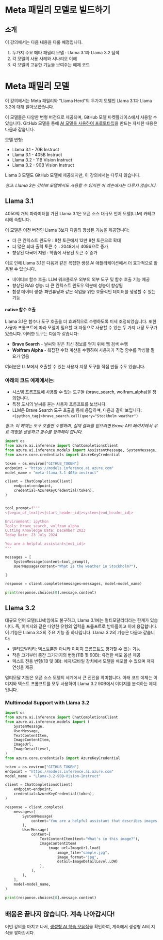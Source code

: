 # Meta 패밀리 모델로 빌드하기

## 소개 

이 강의에서는 다음 내용을 다룰 예정입니다.
1. 두가지 주요 메타 패밀리 모델 : Llama 3.1과 Llama 3.2 탐색
2. 각 모델의 사용 사례와 시나리오 이해
3. 각 모델의 고유한 기능을 보여주는 예제 코드

# Meta 패밀리 모델

 이 강의에서는 Meta 패밀리와 "Llama Herd"의 두가지 모델인 Llama 3.1과 Llama 3.2에 대해 알아보겠습니다. 
 
 이 모델들은 다양한 변형 버전으로 제공되며, GitHub 모델 마켓플레이스에서 사용할 수 있습니다. GitHub 모델을 통해 [AI 모델을 사용하여 프로토타입](https://docs.github.com/en/github-models/prototyping-with-ai-models?wt.mc_idstudentamb_409460)을 만드는 자세한 내용은 다음과 같습니다.


모델 변형:
- Llama 3.1 - 70B Instruct
- Llama 3.1 - 405B Instruct
- Llama 3.2 - 11B Vision Instruct
- Llama 3.2 - 90B Vision Instruct

Llama 3 모델도 GitHub 모델에 제공되지만, 이 강의에서는 다루지 않습니다.

*참고: Llama 3는 깃허브 모델에서도 사용할 수 있지만 이 레슨에서는 다루지 않습니다.*


## Llama 3.1

4050억 개의 파라미터를 가진 Llama 3.1은 오픈 소스 대규모 언어 모델(LLM) 카테고리에 속합니다.

이 모델은 이전 버전인 Llama 3보다 다음의  향상된 기능을 제공합니다:

- 더 큰 컨텍스트 윈도우 : 8천 토큰에서 12만 8천 토큰으로 확대
- 더 많은 최대 출력 토큰 수 : 2048에서 4096으로 증가
- 향상된 다국어 지원 : 학습에 사용된 토큰 수 증가

이로 인해 Llama 3.1은 다음과 같은 복잡한 생성 AI 애플리케이션에서 더 효과적으로 활용될 수 있습니다.

- 네이티브 함수 호출: LLM 워크플로우 외부의 외부 도구 및 함수 호출 기능 제공
- 향상된 RAG 성능: 더 큰 컨텍스트 윈도우 덕분에 성능이 향상됨
- 합성 데이터 생성: 파인튜닝과 같은 작업을 위한 효율적인 데이터를 생성할 수 있는 기능

#### native 함수 호출

Llama 3.1은 함수나 도구 호출을 더 효과적으로 수행하도록 미세 조정되었습니다. 또한 사용자 프롬프트에 따라 모델이 필요할 때 자동으로 사용할 수 있는 두 가지 내장 도구가 있습니다. 이러한 도구는 다음과 같습니다:
 
- **Brave Search** - 날씨와 같은 최신 정보를 얻기 위해 웹 검색 수행
- **Wolfram Alpha** - 복잡한 수학 계산을 수행하여 사용자가 직접 함수를 작성할 필요가 없음

여러분은 LLM에서 호출할 수 있는 사용자 지정 도구를 직접 만들 수도 있습니다. 

### 아래의 코드 예제에서는:

- 시스템 프롬프트에 사용할 수 있는 도구들 (brave_search, wolfram_alpha)을 정의합니다.
- 특정 도시의 날씨를 묻는 사용자 프롬프트를 보냅니다.
- LLM은 Brave Search 도구 호출을 통해 응답하며, 다음과 같이 보입니다: `<|python_tag|>brave_search.call(query="Stockholm weather")`

*참고: 이 예제는 도구 호출만 수행하며, 실제 결과를 얻으려면 Brave API 페이지에서 무료 계정을 생성하고 함수를 정의해야 합니다.*

```python 
import os
from azure.ai.inference import ChatCompletionsClient
from azure.ai.inference.models import AssistantMessage, SystemMessage, UserMessage
from azure.core.credentials import AzureKeyCredential

token = os.environ["GITHUB_TOKEN"]
endpoint = "https://models.inference.ai.azure.com"
model_name = "meta-llama-3.1-405b-instruct"

client = ChatCompletionsClient(
    endpoint=endpoint,
    credential=AzureKeyCredential(token),
)


tool_prompt=f"""
<|begin_of_text|><|start_header_id|>system<|end_header_id|>

Environment: ipython
Tools: brave_search, wolfram_alpha
Cutting Knowledge Date: December 2023
Today Date: 23 July 2024

You are a helpful assistant<|eot_id|>
"""

messages = [
    SystemMessage(content=tool_prompt),
    UserMessage(content="What is the weather in Stockholm?"),

]

response = client.complete(messages=messages, model=model_name)

print(response.choices[0].message.content)
```

## Llama 3.2

대규모 언어 모델(LLM)임에도 불구하고, Llama 3.1에는 멀티모달리티라는 한계가 있습니다. 즉, 이미지와 같은 다양한 유형의 입력을 프롬프트로 받아들이고 이에 응답합니다. 이 기능은 Llama 3.2의 주요 기능 중 하나입니다. Llama 3.2의 기능은 다음과 같습니다:

- 멀티모달리티: 텍스트뿐만 아니라 이미지 프롬프트도 평가할 수 있는 기능
- 작은 크기부터 중간 크기까지의 변형(11B 및 90B): 유연한 배포 옵션 제공
- 텍스트 전용 변형(1B 및 3B): 에지/모바일 장치에서 모델을 배포할 수 있으며 저지연성을 제공

멀티모달 지원은 오픈 소스 모델의 세계에서 큰 진전을 의미합니다. 아래 코드 예제는 이미지와 텍스트 프롬프트를 모두 사용하여 Llama 3.2 90B에서 이미지를 분석하는 예제입니다. 


### Multimodal Support with Llama 3.2

```python 
import os
from azure.ai.inference import ChatCompletionsClient
from azure.ai.inference.models import (
    SystemMessage,
    UserMessage,
    TextContentItem,
    ImageContentItem,
    ImageUrl,
    ImageDetailLevel,
)
from azure.core.credentials import AzureKeyCredential

token = os.environ["GITHUB_TOKEN"]
endpoint = "https://models.inference.ai.azure.com"
model_name = "Llama-3.2-90B-Vision-Instruct"

client = ChatCompletionsClient(
    endpoint=endpoint,
    credential=AzureKeyCredential(token),
)

response = client.complete(
    messages=[
        SystemMessage(
            content="You are a helpful assistant that describes images in details."
        ),
        UserMessage(
            content=[
                TextContentItem(text="What's in this image?"),
                ImageContentItem(
                    image_url=ImageUrl.load(
                        image_file="sample.jpg",
                        image_format="jpg",
                        detail=ImageDetailLevel.LOW)
                ),
            ],
        ),
    ],
    model=model_name,
)

print(response.choices[0].message.content)
```
## 배움은 끝나지 않습니다. 계속 나아갑시다!
이번 강의를 마치고 나서, [생성형 AI 학습 모음집](https://aka.ms/genai-collection?wt.mc_idstudentamb_409460)을 확인하여, 계속해서 생성형 AI의 지식을 쌓아갑시다.








 












